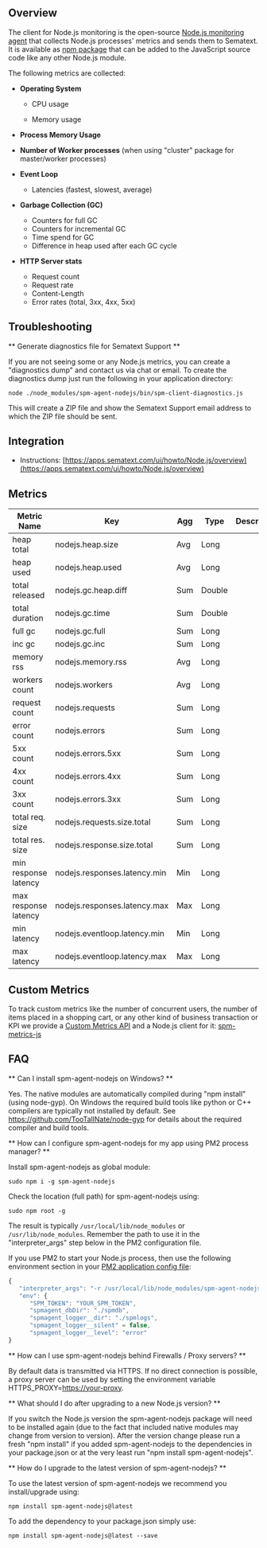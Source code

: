 ## Overview

The client for Node.js monitoring is the open-source [Node.js
monitoring agent](https://github.com/sematext/spm-agent-nodejs) that
collects Node.js processes' metrics and sends them to Sematext. It is
available as [npm
package](https://www.npmjs.com/package/spm-agent-nodejs) that can be
added to the JavaScript source code like any other Node.js module.

The following metrics are collected:

  - **Operating System**
    
      - CPU usage 
    
      - Memory usage

  - **Process Memory Usage**

  - **Number of Worker processes** (when using "cluster" package for
    master/worker processes)

  - **Event Loop**
    
      - Latencies (fastest, slowest, average)

  - **Garbage Collection (GC)**
    
      - Counters for full GC
      - Counters for incremental GC
      - Time spend for GC
      - Difference in heap used after each GC cycle

  - **HTTP Server stats**
    
      - Request count
      - Request rate
      - Content-Length
      - Error rates (total, 3xx, 4xx, 5xx)

## Troubleshooting

** Generate diagnostics file for Sematext Support **

If you are not seeing some or any Node.js metrics, you can create a
"diagnostics dump" and contact us via chat or email. To create the
diagnostics dump just run the following in your application directory:
```
node ./node_modules/spm-agent-nodejs/bin/spm-client-diagnostics.js 
```

This will create a ZIP file and show the Sematext Support email
address to which the ZIP file should be sent.


## Integration

- Instructions: [https://apps.sematext.com/ui/howto/Node.js/overview](https://apps.sematext.com/ui/howto/Node.js/overview)

## Metrics

Metric Name | Key | Agg | Type | Description
--- | --- | --- | --- | ---
heap total | nodejs.heap.size | Avg | Long | 
heap used | nodejs.heap.used | Avg | Long | 
total released | nodejs.gc.heap.diff | Sum | Double | 
total duration | nodejs.gc.time | Sum | Double | 
full gc | nodejs.gc.full | Sum | Long | 
inc gc | nodejs.gc.inc | Sum | Long | 
memory rss | nodejs.memory.rss | Avg | Long | 
workers count | nodejs.workers | Avg | Long | 
request count | nodejs.requests | Sum | Long | 
error count | nodejs.errors | Sum | Long | 
5xx count | nodejs.errors.5xx | Sum | Long | 
4xx count | nodejs.errors.4xx | Sum | Long | 
3xx count | nodejs.errors.3xx | Sum | Long | 
total req. size | nodejs.requests.size.total | Sum | Long | 
total res. size | nodejs.response.size.total | Sum | Long | 
min response latency | nodejs.responses.latency.min | Min | Long | 
max response latency | nodejs.responses.latency.max | Max | Long | 
min latency | nodejs.eventloop.latency.min | Min | Long | 
max latency | nodejs.eventloop.latency.max | Max | Long | 

## Custom Metrics
    
To track custom metrics like the number of concurrent users, the
number of items placed in a shopping cart, or any other kind of
business transaction or KPI we provide a [Custom Metrics
API](/monitoring/custom-metrics) and a Node.js client for it:
[spm-metrics-js](https://www.npmjs.com/package/spm-metrics-js)

## FAQ

** Can I install spm-agent-nodejs on Windows? **

Yes.  The native modules are automatically compiled during "npm
install" (using node-gyp). On Windows the required build tools like
python or C++ compilers are typically not installed by default.  See
<https://github.com/TooTallNate/node-gyp> for details about the
required compiler and build tools.

** How can I configure spm-agent-nodejs for my app using PM2 process manager? **

Install spm-agent-nodejs as global module: 
```
sudo npm i -g spm-agent-nodejs
```

Check the location (full path) for spm-agent-nodejs using:
```
sudo npm root -g
```
The result is typically `/usr/local/lib/node_modules` or `/usr/lib/node_modules`. 
Remember the path to use it in the "interpreter_args" step below in the PM2 configuration file. 

If you use PM2 to start your Node.js process, then use the following environment section in your [PM2 application config file](http://pm2.keymetrics.io/docs/usage/application-declaration/#application-declaration-file):

```js
{ 
   "interpreter_args": "-r /usr/local/lib/node_modules/spm-agent-nodejs"
   "env": { 
      "SPM_TOKEN": "YOUR_SPM_TOKEN",
      "spmagent_dbDir": "./spmdb",
      "spmagent_logger__dir": "./spmlogs",
      "spmagent_logger__silent" = false,
      "spmagent_logger__level": "error"
}
```

** How can I use spm-agent-nodejs behind Firewalls / Proxy servers? **

By default data is transmitted via HTTPS. If no direct connection is
possible, a proxy server can be used by setting the environment
variable HTTPS\_PROXY=<https://your-proxy>.

** What should I do after upgrading to a new Node.js version? **

If you switch the Node.js version the spm-agent-nodejs package will
need to be installed again (due to the fact that included native
modules may change from version to version).  After the version
change please run a fresh "npm install" if you added spm-agent-nodejs
to the dependencies in your package.json or at the very least run
"npm install spm-agent-nodejs".

** How do I upgrade to the latest version of spm-agent-nodejs? **

To use the latest version of spm-agent-nodejs we recommend you
install/upgrade using:
```
npm install spm-agent-nodejs@latest
```

To add the dependency to your package.json simply use:
```
npm install spm-agent-nodejs@latest --save
```
